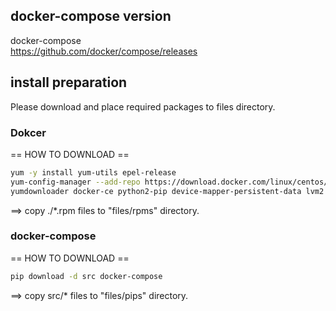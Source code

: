 ## docker-compose version

docker-compose  
https://github.com/docker/compose/releases

## install preparation

Please download and place required packages to files directory.

### Dokcer

== HOW TO DOWNLOAD ==
```sh
yum -y install yum-utils epel-release
yum-config-manager --add-repo https://download.docker.com/linux/centos/docker-ce.repo
yumdownloader docker-ce python2-pip device-mapper-persistent-data lvm2
```
==> copy ./*.rpm files to "files/rpms" directory.

### docker-compose

== HOW TO DOWNLOAD ==
```sh
pip download -d src docker-compose
```
==> copy src/* files to "files/pips" directory.

